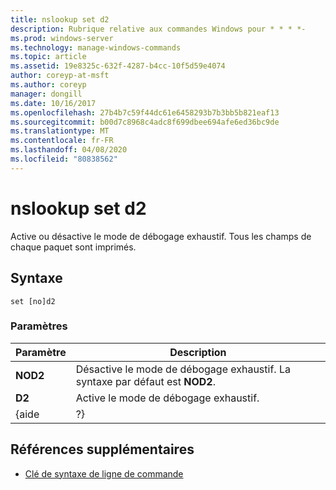 ```yaml
---
title: nslookup set d2
description: Rubrique relative aux commandes Windows pour * * * *-
ms.prod: windows-server
ms.technology: manage-windows-commands
ms.topic: article
ms.assetid: 19e8325c-632f-4287-b4cc-10f5d59e4074
author: coreyp-at-msft
ms.author: coreyp
manager: dongill
ms.date: 10/16/2017
ms.openlocfilehash: 27b4b7c59f44dc61e6458293b7b3bb5b821eaf13
ms.sourcegitcommit: b00d7c8968c4adc8f699dbee694afe6ed36bc9de
ms.translationtype: MT
ms.contentlocale: fr-FR
ms.lasthandoff: 04/08/2020
ms.locfileid: "80838562"
---
```

# <a name="nslookup-set-d2"></a>nslookup set d2



Active ou désactive le mode de débogage exhaustif. Tous les champs de chaque paquet sont imprimés.

## <a name="syntax"></a>Syntaxe

```
set [no]d2
```

### <a name="parameters"></a>Paramètres

| Paramètre |                             Description                              |
|-----------|----------------------------------------------------------------------|
| **NOD2**  | Désactive le mode de débogage exhaustif. La syntaxe par défaut est **NOD2**. |
|  **D2**   |                 Active le mode de débogage exhaustif.                  |
|   {aide   |                                  ?}                                  |

## <a name="additional-references"></a>Références supplémentaires

- [Clé de syntaxe de ligne de commande](command-line-syntax-key.md)